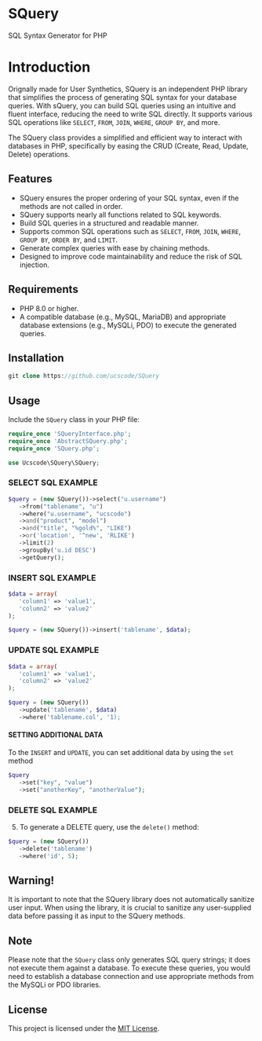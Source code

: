 # SQuery

SQL Syntax Generator for PHP

# Introduction

Orignally made for User Synthetics, SQuery is an independent PHP library that simplifies the process of generating SQL syntax for your database queries. With sQuery, you can build SQL queries using an intuitive and fluent interface, reducing the need to write SQL directly. It supports various SQL operations like `SELECT`, `FROM`, `JOIN`, `WHERE`, `GROUP BY`, and more.

The SQuery class provides a simplified and efficient way to interact with databases in PHP, specifically by easing the CRUD (Create, Read, Update, Delete) operations.

## Features

- SQuery ensures the proper ordering of your SQL syntax, even if the methods are not called in order.
- SQuery supports nearly all functions related to SQL keywords.
- Build SQL queries in a structured and readable manner.
- Supports common SQL operations such as `SELECT`, `FROM`, `JOIN`, `WHERE`, `GROUP BY`, `ORDER BY`, and `LIMIT`.
- Generate complex queries with ease by chaining methods.
- Designed to improve code maintainability and reduce the risk of SQL injection.

## Requirements

- PHP 8.0 or higher.
- A compatible database (e.g., MySQL, MariaDB) and appropriate database extensions (e.g., MySQLi, PDO) to execute the generated queries.

## Installation

```php
git clone https://github.com/ucscode/SQuery
```

## Usage

Include the `SQuery` class in your PHP file:

```php
require_once 'SQueryInterface.php';
require_once 'AbstractSQuery.php';
require_once 'SQuery.php';

use Ucscode\SQuery\SQuery;
```
   
### SELECT SQL EXAMPLE

```php
$query = (new SQuery())->select("u.username")
   ->from("tablename", "u")
   ->where("u.username", "ucscode")
   ->and("product", "model")
   ->and("title", "%gold%", "LIKE")
   ->or('location', '^new', 'RLIKE')
   ->limit(2)
   ->groupBy('u.id DESC')
   ->getQuery();
```

### INSERT SQL EXAMPLE

```php
$data = array(
   'column1' => 'value1', 
   'column2' => 'value2'
);

$query = (new SQuery())->insert('tablename', $data);
```

### UPDATE SQL EXAMPLE

```php
$data = array(
   'column1' => 'value1', 
   'column2' => 'value2'
);

$query = (new SQuery())
   ->update('tablename', $data)
   ->where('tablename.col', '1);
```

#### SETTING ADDITIONAL DATA

To the `INSERT` and `UPDATE`, you can set additional data by using the `set` method

```php
$query
   ->set("key", "value")
   ->set("anotherKey", "anotherValue");
```
### DELETE SQL EXAMPLE

5. To generate a DELETE query, use the `delete()` method:

```php
$query = (new SQuery())
   ->delete('tablename')
   ->where('id', 5);
```

## Warning!

It is important to note that the SQuery library does not automatically sanitize user input. When using the library, it is crucial to sanitize any user-supplied data before passing it as input to the SQuery methods.

## Note

Please note that the `SQuery` class only generates SQL query strings; it does not execute them against a database. To execute these queries, you would need to establish a database connection and use appropriate methods from the MySQLi or PDO libraries.

## License

This project is licensed under the [MIT License](LICENSE).
